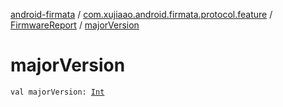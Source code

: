 [android-firmata](../../index.md) / [com.xujiaao.android.firmata.protocol.feature](../index.md) / [FirmwareReport](index.md) / [majorVersion](./major-version.md)

# majorVersion

`val majorVersion: `[`Int`](https://kotlinlang.org/api/latest/jvm/stdlib/kotlin/-int/index.html)
